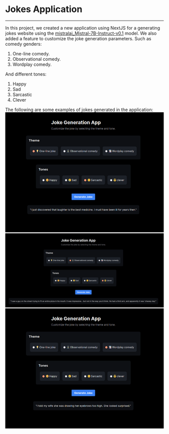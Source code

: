 # Jokes Application
-----------------------------------

In this project, we created a new application using NextJS for a generating jokes website using the [mistralai_Mistral-7B-Instruct-v0.1](https://huggingface.co/mistralai/Mistral-7B-Instruct-v0.1) model. We also added a feature to customize the joke generation parameters. Such as comedy genders:
1. One-line comedy.
2. Observational comedy.
3. Wordplay comedy.


And different tones:
1. Happy
2. Sad
3. Sarcastic
4. Clever


The following are some examples of jokes generated in the application:
![plot](./examples/Sarcastic-OneLinerJ.png)
![plot](./examples/Clever-Observational.png)
![plot](./examples/Happy-wordplay.png)
